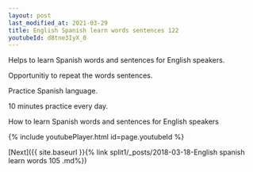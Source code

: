 ```yaml
---
layout: post
last_modified_at: 2021-03-29
title: English Spanish learn words sentences 122 
youtubeId: d8tne3IyX_0
---
```

 
 
Helps to learn Spanish words and sentences for English speakers.

Opportunitiy to repeat the words sentences. 

Practice Spanish language. 
 
10 minutes practice every day. 
 
How to learn Spanish words and sentences for English speakers 
 
{% include youtubePlayer.html id=page.youtubeId %}
 
 
[Next]({{ site.baseurl }}{% link  split1/_posts/2018-03-18-English spanish learn words 105 .md%})
 
